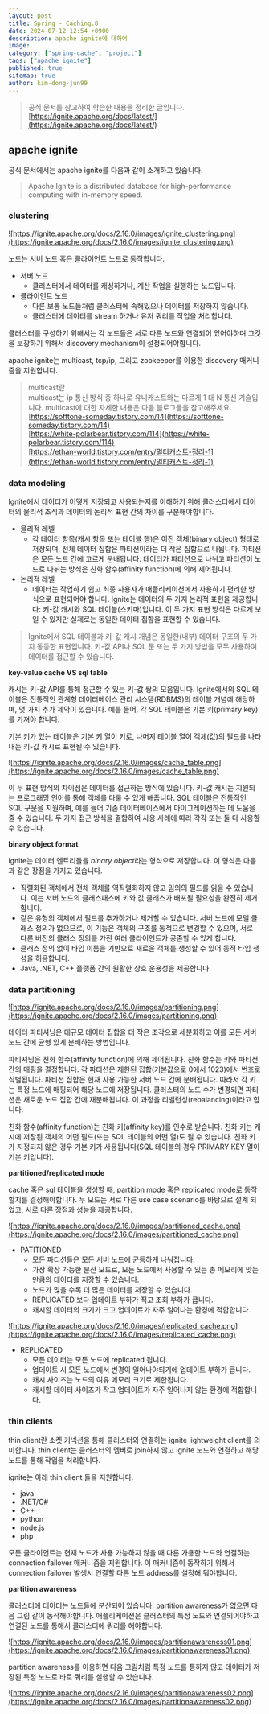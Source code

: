 ```yaml
---
layout: post
title: Spring - Caching.8
date: 2024-07-12 12:54 +0900
description: apache ignite에 대하여
image:
category: ["spring-cache", "project"]
tags: ["apache ignite"]
published: true
sitemap: true
author: kim-dong-jun99
---
```


> 공식 문서를 참고하여 학습한 내용을 정리한 글입니다.      
> [https://ignite.apache.org/docs/latest/](https://ignite.apache.org/docs/latest/)

## apache ignite

공식 문서에서는 apache ignite를 다음과 같이 소개하고 있습니다.
> Apache Ignite is a distributed database for high-performance computing with in-memory speed.

### clustering

![https://ignite.apache.org/docs/2.16.0/images/ignite_clustering.png](https://ignite.apache.org/docs/2.16.0/images/ignite_clustering.png)

노드는 서버 노드 혹은 클라이언트 노드로 동작합니다.

- 서버 노드
  - 클러스터에서 데이터를 캐싱하거나, 계산 작업을 실행하는 노드입니다.
- 클라이언트 노드
  - 다른 보통 노드들처럼 클러스터에 속해있으나 데이터를 저장하지 않습니다.
  - 클러스터에 데이터를 stream 하거나 유저 쿼리를 작업을 처리합니다.

클러스터를 구성하기 위해서는 각 노드들은 서로 다른 노드와 연결되어 있어야하며 그것을 보장하기 위해서 discovery mechanism이 설정되어야합니다.

apache ignite는 multicast, tcp/ip, 그리고 zookeeper를 이용한 discovery 매커니즘을 지원합니다.

> multicast란        
> multicast는 ip 통신 방식 중 하나로 유니캐스트와는 다르게 1 대 N 통신 기술입니다. multicast에 대한 자세한 내용은 다음 블로그들을 참고해주세요.        
> [https://softtone-someday.tistory.com/14](https://softtone-someday.tistory.com/14)        
> [https://white-polarbear.tistory.com/114](https://white-polarbear.tistory.com/114)        
> [https://ethan-world.tistory.com/entry/멀티캐스트-정리-1](https://ethan-world.tistory.com/entry/멀티캐스트-정리-1)

### data modeling

Ignite에서 데이터가 어떻게 저장되고 사용되는지를 이해하기 위해 클러스터에서 데이터의 물리적 조직과 데이터의 논리적 표현 간의 차이를 구분해야합니다.

- 물리적 레벨
  - 각 데이터 항목(캐시 항목 또는 테이블 행)은 이진 객체(binary object) 형태로 저장되며, 전체 데이터 집합은 파티션이라는 더 작은 집합으로 나뉩니다. 파티션은 모든 노드 간에 고르게 분배됩니다. 데이터가 파티션으로 나뉘고 파티션이 노드로 나뉘는 방식은 친화 함수(affinity function)에 의해 제어됩니다.
- 논리적 레벨
  - 데이터는 작업하기 쉽고 최종 사용자가 애플리케이션에서 사용하기 편리한 방식으로 표현되어야 합니다. Ignite는 데이터의 두 가지 논리적 표현을 제공합니다: 키-값 캐시와 SQL 테이블(스키마)입니다. 이 두 가지 표현 방식은 다르게 보일 수 있지만 실제로는 동일한 데이터 집합을 표현할 수 있습니다.

> Ignite에서 SQL 테이블과 키-값 캐시 개념은 동일한(내부) 데이터 구조의 두 가지 동등한 표현입니다. 키-값 API나 SQL 문 또는 두 가지 방법을 모두 사용하여 데이터를 접근할 수 있습니다.

**key-value cache VS sql table**

캐시는 키-값 API를 통해 접근할 수 있는 키-값 쌍의 모음입니다. Ignite에서의 SQL 테이블은 전통적인 관계형 데이터베이스 관리 시스템(RDBMS)의 테이블 개념에 해당하며, 몇 가지 추가 제약이 있습니다. 예를 들어, 각 SQL 테이블은 기본 키(primary key)를 가져야 합니다.

기본 키가 있는 테이블은 기본 키 열이 키로, 나머지 테이블 열이 객체(값)의 필드를 나타내는 키-값 캐시로 표현될 수 있습니다.

![https://ignite.apache.org/docs/2.16.0/images/cache_table.png](https://ignite.apache.org/docs/2.16.0/images/cache_table.png)

이 두 표현 방식의 차이점은 데이터를 접근하는 방식에 있습니다. 키-값 캐시는 지원되는 프로그래밍 언어를 통해 객체를 다룰 수 있게 해줍니다. SQL 테이블은 전통적인 SQL 구문을 지원하며, 예를 들어 기존 데이터베이스에서 마이그레이션하는 데 도움을 줄 수 있습니다. 두 가지 접근 방식을 결합하여 사용 사례에 따라 각각 또는 둘 다 사용할 수 있습니다.

**binary object format**

ignite는 데이터 엔트리들을 *binary object*라는 형식으로 저장합니다. 이 형식은 다음과 같은 장점을 가지고 있습니다.

- 직렬화된 객체에서 전체 객체를 역직렬화하지 않고 임의의 필드를 읽을 수 있습니다. 이는 서버 노드의 클래스패스에 키와 값 클래스가 배포될 필요성을 완전히 제거합니다.
- 같은 유형의 객체에서 필드를 추가하거나 제거할 수 있습니다. 서버 노드에 모델 클래스 정의가 없으므로, 이 기능은 객체의 구조를 동적으로 변경할 수 있으며, 서로 다른 버전의 클래스 정의를 가진 여러 클라이언트가 공존할 수 있게 합니다.
- 클래스 정의 없이 타입 이름을 기반으로 새로운 객체를 생성할 수 있어 동적 타입 생성을 허용합니다.
- Java, .NET, C++ 플랫폼 간의 원활한 상호 운용성을 제공합니다.

### data partitioning

![https://ignite.apache.org/docs/2.16.0/images/partitioning.png](https://ignite.apache.org/docs/2.16.0/images/partitioning.png)

데이터 파티셔닝은 대규모 데이터 집합을 더 작은 조각으로 세분화하고 이를 모든 서버 노드 간에 균형 있게 분배하는 방법입니다.

파티셔닝은 친화 함수(affinity function)에 의해 제어됩니다. 친화 함수는 키와 파티션 간의 매핑을 결정합니다. 각 파티션은 제한된 집합(기본값으로 0에서 1023)에서 번호로 식별됩니다. 파티션 집합은 현재 사용 가능한 서버 노드 간에 분배됩니다. 따라서 각 키는 특정 노드에 매핑되어 해당 노드에 저장됩니다. 클러스터의 노드 수가 변경되면 파티션은 새로운 노드 집합 간에 재분배됩니다. 이 과정을 리밸런싱(rebalancing)이라고 합니다.

친화 함수(affinity function)는 친화 키(affinity key)를 인수로 받습니다. 친화 키는 캐시에 저장된 객체의 어떤 필드(또는 SQL 테이블의 어떤 열)도 될 수 있습니다. 친화 키가 지정되지 않은 경우 기본 키가 사용됩니다(SQL 테이블의 경우 PRIMARY KEY 열이 기본 키입니다).

**partitioned/replicated mode**

cache 혹은 sql 테이블을 생성할 때, partition mode 혹은 replicated mode로 동작할지를 결정해야합니다. 두 모드는 서로 다른 use case scenario를 바탕으로 설계 되었고, 서로 다른 장점과 성능을 제공합니다.

![https://ignite.apache.org/docs/2.16.0/images/partitioned_cache.png](https://ignite.apache.org/docs/2.16.0/images/partitioned_cache.png)

- PATITIONED
  - 모든 파티션들은 모든 서버 노드에 균등하게 나눠집니다.
  - 가장 확장 가능한 분산 모드로, 모든 노드에서 사용할 수 있는 총 메모리에 맞는 만큼의 데이터를 저장할 수 있습니다.
  - 노드가 많을 수록 더 많은 데이터를 저장할 수 있습니다.
  - REPLICATED 보다 업데이트 부하가 적고 조회 부하가 큽니다.
  - 캐시할 데이터의 크기가 크고 업데이트가 자주 일어나는 환경에 적합합니다.

![https://ignite.apache.org/docs/2.16.0/images/replicated_cache.png](https://ignite.apache.org/docs/2.16.0/images/replicated_cache.png)

- REPLICATED
  - 모든 데이터는 모든 노드에 replicated 됩니다.
  - 업데이트 시 모든 노드에서 변경이 일어나야되기에 업데이트 부하가 큽니다.
  - 캐시 사이즈는 노드의 여유 메모리 크기로 제한됩니다.
  - 캐시할 데이터 사이즈가 작고 업데이트가 자주 일어나지 않는 환경에 적합합니다.

### thin clients

thin client란 소켓 커넥션을 통해 클러스터와 연결하는 ignite lightweight client를 의미합니다. thin client는 클러스터의 멤버로 join하지 않고 ignite 노드와 연결하고 해당 노드를 통해 작업을 처리합니다.

ignite는 아래 thin client 들을 지원합니다.

- java
- .NET/C#
- C++
- python
- node.js
- php

모든 클라이언트는 현재 노드가 사용 가능하지 않을 때 다른 가용한 노드와 연결하는 connection failover 매커니즘을 지원합니다. 이 매커니즘이 동작하기 위해서 connection failover 발생시 연결할 다른 노드 address를 설정해 둬야합니다.

**partition awareness**

클러스터에 데이터는 노드들에 분산되어 있습니다. partition awareness가 없으면 다음 그림 같이 동작해야합니다. 애플리케이션은 클러스터의 특정 노드와 연결되어야하고 연결된 노드를 통해서 클러스터에 쿼리를 해야합니다. 

![https://ignite.apache.org/docs/2.16.0/images/partitionawareness01.png](https://ignite.apache.org/docs/2.16.0/images/partitionawareness01.png)

partition awareness를 이용하면 다음 그림처럼 특정 노드를 통하지 않고 데이터가 저장된 특정 노드로 바로 쿼리를 실행할 수 있습니다.

![https://ignite.apache.org/docs/2.16.0/images/partitionawareness02.png](https://ignite.apache.org/docs/2.16.0/images/partitionawareness02.png)

